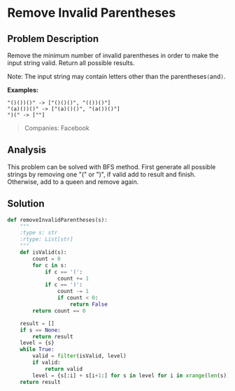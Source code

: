 # Remove Invalid Parentheses

## Problem Description

Remove the minimum number of invalid parentheses in order to make the input string valid. Return all possible results.

Note: The input string may contain letters other than the parentheses`(`and`)`.

**Examples:**  


```
"()())()" -> ["()()()", "(())()"]
"(a)())()" -> ["(a)()()", "(a())()"]
")(" -> [""]
```

> Companies: Facebook

## Analysis

This problem can be solved with BFS method. First generate all possible strings by removing one "\(" or "\)", if valid add to result and finish. Otherwise, add to a queen and remove again.



## Solution

```py
def removeInvalidParentheses(s):
    """
    :type s: str
    :rtype: List[str]
    """
    def isValid(s):
        count = 0
        for c in s:
            if c == '(':
                count += 1
            if c == ')':
                count -= 1
                if count < 0:
                    return False
        return count == 0

    result = []
    if s == None:
        return result
    level = {s}
    while True:
        valid = filter(isValid, level)
        if valid:
            return valid
        level = {s[:i] + s[i+1:] for s in level for i in xrange(len(s))}
    return result
```



